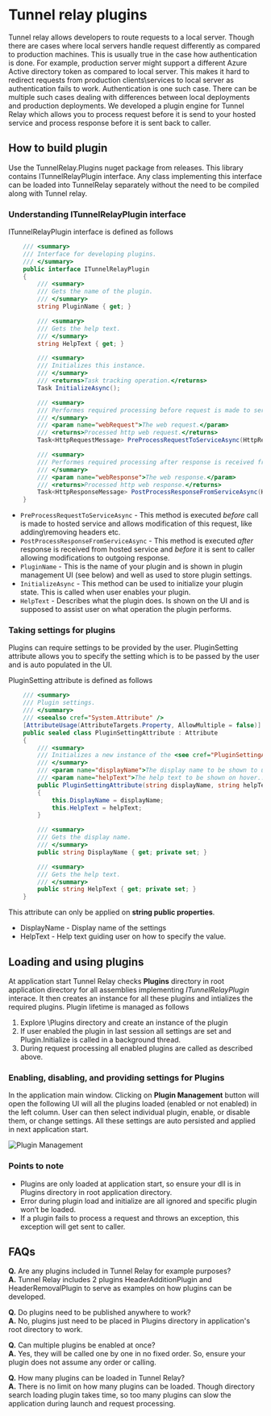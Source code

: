 # Tunnel relay plugins

Tunnel relay allows developers to route requests to a local server. Though there are cases where local servers handle request differently as compared to production machines. This is usually true in the case how authentication is done. For example, production server might support a different Azure Active directory token as compared to local server. This makes it hard to redirect requests from production clients\services to local server as authentication fails to work. Authentication is one such case. There can be multiple such cases dealing with differences between local deployments and production deployments. We developed a plugin engine for Tunnel Relay which allows you to process request before it is send to your hosted service and process response before it is sent back to caller.

## How to build plugin
Use the TunnelRelay.Plugins nuget package from releases. This library contains ITunnelRelayPlugin interface. Any class implementing this interface can be loaded into TunnelRelay separately without the need to be compiled along with Tunnel relay.

### Understanding ITunnelRelayPlugin interface
ITunnelRelayPlugin interface is defined as follows
```cs
    /// <summary>
    /// Interface for developing plugins.
    /// </summary>
    public interface ITunnelRelayPlugin
    {
        /// <summary>
        /// Gets the name of the plugin.
        /// </summary>
        string PluginName { get; }

        /// <summary>
        /// Gets the help text.
        /// </summary>
        string HelpText { get; }

        /// <summary>
        /// Initializes this instance.
        /// </summary>
        /// <returns>Task tracking operation.</returns>
        Task InitializeAsync();

        /// <summary>
        /// Performes required processing before request is made to service asynchronously.
        /// </summary>
        /// <param name="webRequest">The web request.</param>
        /// <returns>Processed http web request.</returns>
        Task<HttpRequestMessage> PreProcessRequestToServiceAsync(HttpRequestMessage webRequest);

        /// <summary>
        /// Performes required processing after response is received from service asynchronously.
        /// </summary>
        /// <param name="webResponse">The web response.</param>
        /// <returns>Processed http web response.</returns>
        Task<HttpResponseMessage> PostProcessResponseFromServiceAsync(HttpResponseMessage webResponse);
    }
```
- `PreProcessRequestToServiceAsync` - This method is executed _before_ call is made to hosted service and allows modification of this request, like adding\removing headers etc.
- `PostProcessResponseFromServiceAsync` - This method is executed _after_ response is received from hosted service and _before_ it is sent to caller allowing modifications to outgoing response.
- `PluginName` - This is the name of your plugin and is shown in plugin management UI (see below) and well as used to store plugin settings.
- `InitializeAsync` - This method can be used to initialize your plugin state. This is called when user enables your plugin.
- `HelpText` - Describes what the plugin does. Is shown on the UI and is supposed to assist user on what operation the plugin performs.

### Taking settings for plugins
Plugins can require settings to be provided by the user. PluginSetting attribute allows you to specify the setting which is to be passed by the user and is auto populated in the UI. 

PluginSetting attribute is defined as follows
```cs
    /// <summary>
    /// Plugin settings.
    /// </summary>
    /// <seealso cref="System.Attribute" />
    [AttributeUsage(AttributeTargets.Property, AllowMultiple = false)]
    public sealed class PluginSettingAttribute : Attribute
    {
        /// <summary>
        /// Initializes a new instance of the <see cref="PluginSettingAttribute"/> class.
        /// </summary>
        /// <param name="displayName">The display name to be shown to user..</param>
        /// <param name="helpText">The help text to be shown on hover..</param>
        public PluginSettingAttribute(string displayName, string helpText)
        {
            this.DisplayName = displayName;
            this.HelpText = helpText;
        }

        /// <summary>
        /// Gets the display name.
        /// </summary>
        public string DisplayName { get; private set; }

        /// <summary>
        /// Gets the help text.
        /// </summary>
        public string HelpText { get; private set; }
    }
```
This attribute can only be applied on **string public properties**.

- DisplayName - Display name of the settings
- HelpText - Help text guiding user on how to specify the value.


## Loading and using plugins
At application start Tunnel Relay checks **Plugins** directory in root application directory for all assemblies implementing _ITunnelRelayPlugin_ interace. It then creates an instance for all these plugins and intializes the required plugins. Plugin lifetime is managed as follows

1. Explore \Plugins directory and create an instance of the plugin
2. If user enabled the plugin in last session all settings are set and Plugin.Initialize is called in a background thread.
3. During request processing all enabled plugins are called as described above.

### Enabling, disabling, and providing settings for Plugins
In the application main window. Clicking on __Plugin Management__ button will open the following UI will all the plugins loaded (enabled or not enabled) in the left column. User can then select individual plugin, enable, or disable them, or change settings. All these settings are auto persisted and applied in next application start.

![Plugin Management](PluginManagement.png "Plugin Management UI")

### Points to note
- Plugins are only loaded at application start, so ensure your dll is in Plugins directory in root application directory.
- Error during plugin load and initialize are all ignored and specific plugin won’t be loaded.
- If a plugin fails to process a request and throws an exception, this exception will get sent to caller.

## FAQs
**Q.** Are any plugins included in Tunnel Relay for example purposes? </br>
**A.** Tunnel Relay includes 2 plugins HeaderAdditionPlugin and HeaderRemovalPlugin to serve as examples on how plugins can be developed.

**Q.** Do plugins need to be published anywhere to work? </br>
**A.** No, plugins just need to be placed in Plugins directory in application's root directory to work.

**Q.** Can multiple plugins be enabled at once? </br>
**A.** Yes, they will be called one by one in no fixed order. So, ensure your plugin does not assume any order or calling.

**Q.** How many plugins can be loaded in Tunnel Relay? </br>
**A.** There is no limit on how many plugins can be loaded. Though directory search loading plugin takes time, so too many plugins can slow the application during launch and request processing.
